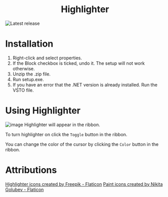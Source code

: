 <h1 align="center">
  Highlighter
</h1>

<img src="https://img.shields.io/github/release/ColtMcG1/Highlighter/all.svg" alt="Latest release" />

# Installation
1. Right-click and select properties.
2. If the Block checkbox is ticked, undo it. The setup will not work otherwise.
3. Unzip the .zip file.
4. Run setup.exe.
5. If you have an error that the .NET version is already installed. Run the VSTO file.

# Using Highlighter
![image](https://github.com/ColtMcG1/Highlighter/assets/76269687/3e9e56ef-ded8-4cb5-8019-576a7da14e07)
Highlighter will appear in the ribbon.

To turn highlighter on click the `Toggle` button in the ribbon.

You can change the color of the cursor by clicking the `Color` button in the ribbon.

# Attributions
<a href="https://www.flaticon.com/free-icons/highlighter" title="highlighter icons">Highlighter icons created by Freepik - Flaticon</a>
<a href="https://www.flaticon.com/free-icons/paint" title="paint icons">Paint icons created by Nikita Golubev - Flaticon</a>
